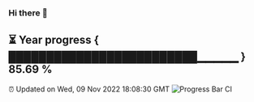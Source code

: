 ### Hi there 👋
⏳ Year progress { █████████████████████████▁▁▁▁▁ } 85.69 %
---
⏰ Updated on Wed, 09 Nov 2022 18:08:30 GMT
![Progress Bar CI](https://github.com/Moyi321/Moyi321/workflows/Progress%20Bar%20CI/badge.svg)
